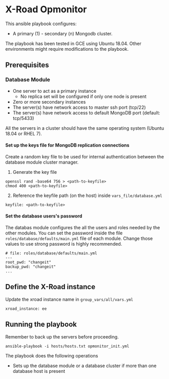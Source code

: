 # X-Road Opmonitor

This ansible playbook configures:
 - A primary (1) - secondary (n) Mongodb cluster.

The playbook has been tested in GCE using Ubuntu 18.04. Other environments might require modifications to the playbook.

## Prerequisites

### Database Module

* One server to act as a primary instance
    * No replica set will be configured if only one node is present
* Zero or more secondary instances
* The server(s) have network access to master ssh port (tcp/22)
* The server(s) have network access to default MongoDB port (default: tcp/5433)

All the servers in a cluster should have the same operating system (Ubuntu 18.04 or RHEL 7).

#### Set up the keys file for MongoDB replication connections

Create a random key file to be used for internal authentication between the database module cluster manager.

1. Generate the key file
```
openssl rand -base64 756 > <path-to-keyfile>
chmod 400 <path-to-keyfile>
```

2. Reference the keyfile path (on the host) inside `vars_file/database.yml`
```
keyfile: <path-to-keyfile>
```

#### Set the database users's password

The databas module configures the all the users and roles needed by the other modules. 
You can set the password inside the file  `roles/database/defaults/main.yml` file of each module.
Change those values to use strong password is highly recommended.

```
# file: roles/database/defaults/main.yml
---
root_pwd: "changeit"
backup_pwd: "changeit"
...
```

## Define the X-Road instance
Update the xroad instance name in `group_vars/all/vars.yml`
```
xroad_instance: ee
```

## Running the playbook

Remember to back up the servers before proceeding.

```
ansible-playbook -i hosts/hosts.txt opmonitor_init.yml
```

The playbook does the following operations
* Sets up the database module or a database cluster if more than one database host is present
